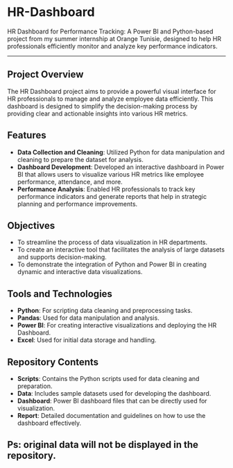 # HR-Dashboard
HR Dashboard for Performance Tracking: A Power BI and Python-based project from my summer internship at Orange Tunisie, designed to help HR professionals efficiently monitor and analyze key performance indicators.

---

## Project Overview

The HR Dashboard project aims to provide a powerful visual interface for HR professionals to manage and analyze employee data efficiently. This dashboard is designed to simplify the decision-making process by providing clear and actionable insights into various HR metrics.

## Features

- **Data Collection and Cleaning**: Utilized Python for data manipulation and cleaning to prepare the dataset for analysis.
- **Dashboard Development**: Developed an interactive dashboard in Power BI that allows users to visualize various HR metrics like employee performance, attendance, and more.
- **Performance Analysis**: Enabled HR professionals to track key performance indicators and generate reports that help in strategic planning and performance improvements.

## Objectives

- To streamline the process of data visualization in HR departments.
- To create an interactive tool that facilitates the analysis of large datasets and supports decision-making.
- To demonstrate the integration of Python and Power BI in creating dynamic and interactive data visualizations.

## Tools and Technologies

- **Python**: For scripting data cleaning and preprocessing tasks.
- **Pandas**: Used for data manipulation and analysis.
- **Power BI**: For creating interactive visualizations and deploying the HR Dashboard.
- **Excel**: Used for initial data storage and handling.

## Repository Contents

- **Scripts**: Contains the Python scripts used for data cleaning and preparation.
- **Data**: Includes sample datasets used for developing the dashboard.
- **Dashboard**: Power BI dashboard files that can be directly used for visualization.
- **Report**: Detailed documentation and guidelines on how to use the dashboard effectively.

Ps: original data will not be displayed in the repository.
---
